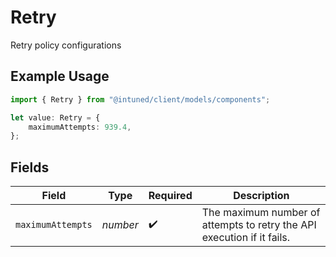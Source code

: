 # Retry

Retry policy configurations

## Example Usage

```typescript
import { Retry } from "@intuned/client/models/components";

let value: Retry = {
    maximumAttempts: 939.4,
};
```

## Fields

| Field                                                                  | Type                                                                   | Required                                                               | Description                                                            |
| ---------------------------------------------------------------------- | ---------------------------------------------------------------------- | ---------------------------------------------------------------------- | ---------------------------------------------------------------------- |
| `maximumAttempts`                                                      | *number*                                                               | :heavy_check_mark:                                                     | The maximum number of attempts to retry the API execution if it fails. |